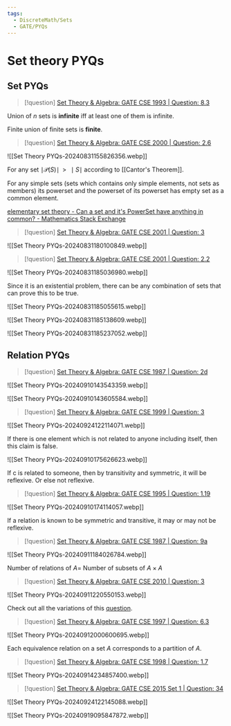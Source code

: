 ```yaml
---
tags:
  - DiscreteMath/Sets
  - GATE/PYQs
---
```

# Set theory PYQs

## Set PYQs

> [!question] 
> [Set Theory & Algebra: GATE CSE 1993 | Question: 8.3](https://gateoverflow.in/2301/gate-cse-1993-question-8-3)

Union of $n$ sets is **infinite** iff at least one of them is infinite.

Finite union of finite sets is **finite**.


> [!question] 
> [Set Theory & Algebra: GATE CSE 2000 | Question: 2.6](https://gateoverflow.in/653/gate-cse-2000-question-2-6)


![[Set Theory PYQs-20240831155826356.webp]]

For any set $\mid \mathcal{P}(S) \mid\;\; \gt\;\; \mid S \mid$ according to [[Cantor's Theorem]].

For any simple sets (sets which contains only simple elements, not sets as members) its powerset and the powerset of its powerset has empty set as a common element.

[elementary set theory - Can a set and it's PowerSet have anything in common? - Mathematics Stack Exchange](https://math.stackexchange.com/questions/2836572/can-a-set-and-its-powerset-have-anything-in-common?fbclid=IwAR2cWb5g3nNf3hY-0zD8bvdK1M7tKOsHleiRmxlhmW8Bv7Fd0VVMl1fYNRQ)

> [!question] 
> [Set Theory & Algebra: GATE CSE 2001 | Question: 3](https://gateoverflow.in/744/gate-cse-2001-question-3)

![[Set Theory PYQs-20240831180100849.webp]]


> [!question] 
> [Set Theory & Algebra: GATE CSE 2001 | Question: 2.2](https://gateoverflow.in/720/gate-cse-2001-question-2-2)

![[Set Theory PYQs-20240831185036980.webp]]

Since it is an existential problem, there can be any combination of sets that can prove this to be true.

![[Set Theory PYQs-20240831185055615.webp]]

![[Set Theory PYQs-20240831185138609.webp]]

![[Set Theory PYQs-20240831185237052.webp]]


## Relation PYQs

> [!question] 
> [Set Theory & Algebra: GATE CSE 1987 | Question: 2d](https://gateoverflow.in/80583/gate-cse-1987-question-2d?show=363955)

![[Set Theory PYQs-20240910143543359.webp]]

![[Set Theory PYQs-20240910143605584.webp]]


> [!question] 
> [Set Theory & Algebra: GATE CSE 1999 | Question: 3](https://gateoverflow.in/1522/gate-cse-1999-question-3?show=142086)

![[Set Theory PYQs-20240924122114071.webp]]

If there is one element which is not related to anyone including itself, then this claim is false.

![[Set Theory PYQs-20240910175626623.webp]]

If c is related to someone, then by transitivity and symmetric, it will be reflexive. Or else not reflexive.

> [!question] 
> [Set Theory & Algebra: GATE CSE 1995 | Question: 1.19](https://gateoverflow.in/2606/gate-cse-1995-question-1-19)

![[Set Theory PYQs-20240910174114057.webp]]


If a relation is known to be symmetric and transitive, it may or may not be reflexive.


> [!question] 
> [Set Theory & Algebra: GATE CSE 1987 | Question: 9a](https://gateoverflow.in/82436/gate-cse-1987-question-9a)

![[Set Theory PYQs-20240911184026784.webp]]

Number of relations of $A =$ Number of subsets of $A \times A$ 


> [!question] 
> [Set Theory & Algebra: GATE CSE 2010 | Question: 3](https://gateoverflow.in/1149/gate-cse-2010-question-3?show=197883)

![[Set Theory PYQs-20240911220550153.webp]]

Check out all the variations of this [question](https://www.youtube.com/watch?v=Z9khyLCt2-I&list=PLIPZ2_p3RNHjHnhdkPWFAlcizVQJ8w4TX).


> [!question] 
> [Set Theory & Algebra: GATE CSE 1997 | Question: 6.3](https://gateoverflow.in/2259/gate-cse-1997-question-6-3)

![[Set Theory PYQs-20240912000600695.webp]]

Each equivalence relation on a set $A$ corresponds to a partition of $A$.


> [!question] 
> [Set Theory & Algebra: GATE CSE 1998 | Question: 1.7](https://gateoverflow.in/1644/gate-cse-1998-question-1-7)


![[Set Theory PYQs-20240914234857400.webp]]


> [!question] 
> [Set Theory & Algebra: GATE CSE 2015 Set 1 | Question: 34](https://gateoverflow.in/8281/gate-cse-2015-set-1-question-34)

![[Set Theory PYQs-20240924122145088.webp]]


![[Set Theory PYQs-20240919095847872.webp]]